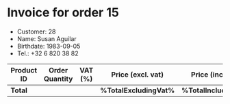 # Invoice for order 15

- Customer: 28
- Name: Susan Aguilar
- Birthdate: 1983-09-05
- Tel.: +32 6 820 38 82

| Product ID | Order Quantity | VAT (%) | Price (excl. vat) | Price (incl. VAT) |
|------------|----------------|---------|-------------------|-------------------|
| **Total** |                 |         | **%TotalExcludingVat%**| **%TotalIncludingVat%** |


